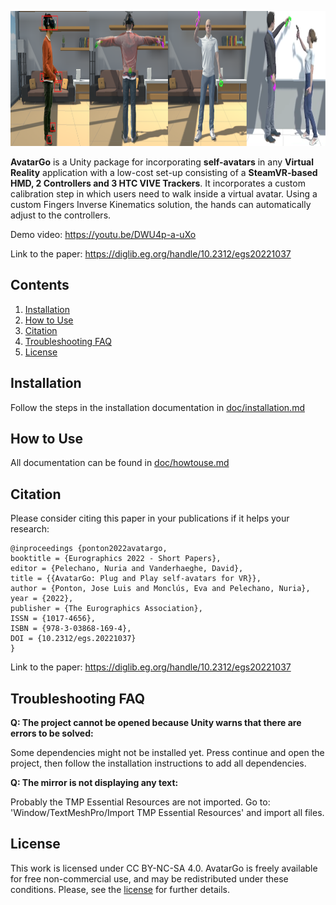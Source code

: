 <p align="center">
  <img 
    width="960"
    height="216"
    src="https://github.com/UPC-ViRVIG/AvatarGo/blob/main/.github/media/Cover.png"
  >
</p>

**AvatarGo** is a Unity package for incorporating **self-avatars** in any **Virtual Reality** application with a low-cost set-up consisting of a **SteamVR-based HMD, 2 Controllers and 3 HTC VIVE Trackers**. It incorporates a custom calibration step in which users need to walk inside a virtual avatar. Using a custom Fingers Inverse Kinematics solution, the hands can automatically adjust to the controllers.

Demo video: https://youtu.be/DWU4p-a-uXo

Link to the paper: https://diglib.eg.org/handle/10.2312/egs20221037

## Contents
1. [Installation](#installation)
2. [How to Use](#how-to-use)
2. [Citation](#citation)
3. [Troubleshooting FAQ](#troubleshooting-faq)
4. [License](#license)

## Installation
Follow the steps in the installation documentation in [doc/installation.md](doc/installation.md)

## How to Use
All documentation can be found in [doc/howtouse.md](doc/howtouse.md)

## Citation
Please consider citing this paper in your publications if it helps your research:
```
@inproceedings {ponton2022avatargo,
booktitle = {Eurographics 2022 - Short Papers},
editor = {Pelechano, Nuria and Vanderhaeghe, David},
title = {{AvatarGo: Plug and Play self-avatars for VR}},
author = {Ponton, Jose Luis and Monclús, Eva and Pelechano, Nuria},
year = {2022},
publisher = {The Eurographics Association},
ISSN = {1017-4656},
ISBN = {978-3-03868-169-4},
DOI = {10.2312/egs.20221037}
}
```

Link to the paper: https://diglib.eg.org/handle/10.2312/egs20221037

## Troubleshooting FAQ
**Q: The project cannot be opened because Unity warns that there are errors to be solved:**

Some dependencies might not be installed yet. Press continue and open the project, then follow the installation instructions to add all dependencies.

**Q: The mirror is not displaying any text:**

Probably the TMP Essential Resources are not imported. Go to: 'Window/TextMeshPro/Import TMP Essential Resources' and import all files.



## License
This work is licensed under CC BY-NC-SA 4.0.
AvatarGo is freely available for free non-commercial use, and may be redistributed under these conditions.  Please, see the [license](https://github.com/UPC-ViRVIG/AvatarGo/blob/main/LICENSE) for further details.
